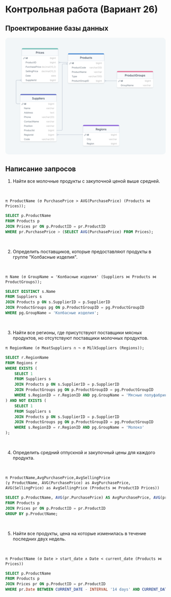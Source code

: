 # Контрольная работа (Вариант 26)

## Проектирование базы данных 

<img src="./images/1.png" style="border-radius: 10px">

## Написание запросов

1) Найти все молочные продукты с закупочной ценой выше средней.

<br>

```
π ProductName (σ PurchasePrice > AVG(PurchasePrice) (Products ⋈ Prices));
```

```sql
SELECT p.ProductName
FROM Products p
JOIN Prices pr ON p.ProductID = pr.ProductID
WHERE pr.PurchasePrice > (SELECT AVG(PurchasePrice) FROM Prices);
```

<br>


2) Определить поставщиков, которые предоставляют продукты в группе "Колбасные изделия".

<br>

```
π Name (σ GroupName = 'Колбасные изделия' (Suppliers ⋈ Products ⋈ ProductGroups));
```

```sql
SELECT DISTINCT s.Name
FROM Suppliers s
JOIN Products p ON s.SupplierID = p.SupplierID
JOIN ProductGroups pg ON p.ProductGroupID = pg.ProductGroupID
WHERE pg.GroupName = 'Колбасные изделия';
```

<br>

3) Найти все регионы, где присутствуют поставщики мясных продуктов, но отсутствуют поставщики молочных продуктов.

```
π RegionName (σ MeatSuppliers ∩ ¬ σ MilkSuppliers (Regions));
```

```sql
SELECT r.RegionName
FROM Regions r
WHERE EXISTS (
    SELECT 1
    FROM Suppliers s
    JOIN Products p ON s.SupplierID = p.SupplierID
    JOIN ProductGroups pg ON p.ProductGroupID = pg.ProductGroupID
    WHERE s.RegionID = r.RegionID AND pg.GroupName = 'Мясные полуфабрикаты'
) AND NOT EXISTS (
    SELECT 1
    FROM Suppliers s
    JOIN Products p ON s.SupplierID = p.SupplierID
    JOIN ProductGroups pg ON p.ProductGroupID = pg.ProductGroupID
    WHERE s.RegionID = r.RegionID AND pg.GroupName = 'Молоко'
);
```

<br>

4) Определить средний отпускной и закупочный цены для каждого продукта.

<br>

```
π ProductName,AvgPurchasePrice,AvgSellingPrice 
(γ ProductName, AVG(PurchasePrice) as AvgPurchasePrice, AVG(SellingPrice) as AvgSellingPrice (Products ⋈ ProductID Prices))
```

```sql
SELECT p.ProductName, AVG(pr.PurchasePrice) AS AvgPurchasePrice, AVG(pr.SellingPrice) AS AvgSellingPrice
FROM Products p
JOIN Prices pr ON p.ProductID = pr.ProductID
GROUP BY p.ProductName;
```

<br>

5) Найти все продукты, цена на которые изменилась в течение последних двух недель.

<br>

```
π ProductName (σ Date > start_date ∧ Date < current_date (Products ⋈ Prices))
```

```sql
SELECT p.ProductName
FROM Products p
JOIN Prices pr ON p.ProductID = pr.ProductID
WHERE pr.Date BETWEEN CURRENT_DATE - INTERVAL '14 days' AND CURRENT_DATE;
```